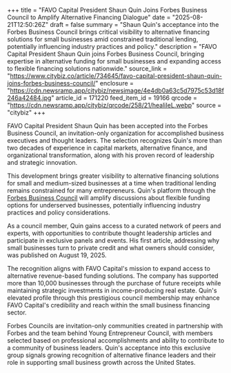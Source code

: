 +++
title = "FAVO Capital President Shaun Quin Joins Forbes Business Council to Amplify Alternative Financing Dialogue"
date = "2025-08-21T12:50:26Z"
draft = false
summary = "Shaun Quin's acceptance into the Forbes Business Council brings critical visibility to alternative financing solutions for small businesses amid constrained traditional lending, potentially influencing industry practices and policy."
description = "FAVO Capital President Shaun Quin joins Forbes Business Council, bringing expertise in alternative funding for small businesses and expanding access to flexible financing solutions nationwide."
source_link = "https://www.citybiz.co/article/734645/favo-capital-president-shaun-quin-joins-forbes-business-council/"
enclosure = "https://cdn.newsramp.app/citybiz/newsimage/4e4db0a63c5d7975c53d18f246a42484.jpg"
article_id = 171220
feed_item_id = 19166
qrcode = "https://cdn.newsramp.app/citybiz/qrcode/258/21/healiIeL.webp"
source = "citybiz"
+++

<p>FAVO Capital President Shaun Quin has been accepted into the Forbes Business Council, an invitation-only organization for accomplished business executives and thought leaders. The selection recognizes Quin's more than two decades of experience in capital markets, alternative finance, and organizational transformation, along with his proven record of leadership and strategic innovation.</p><p>This development brings greater visibility to alternative financing solutions for small and medium-sized businesses at a time when traditional lending remains constrained for many entrepreneurs. Quin's platform through the <a href="https://Forbes.com" rel="nofollow" target="_blank">Forbes Business Council</a> will amplify discussions about flexible funding options for underserved businesses, potentially influencing industry practices and policy considerations.</p><p>As a council member, Quin gains access to a curated network of peers and experts, with opportunities to contribute thought leadership articles and participate in exclusive panels and events. His first article, addressing why small businesses turn to private credit and what owners should consider, was published on August 19, 2025.</p><p>The recognition aligns with FAVO Capital's mission to expand access to alternative revenue-based funding solutions. The company has supported more than 10,000 businesses through the purchase of future receipts while maintaining strategic investments in income-producing real estate. Quin's elevated profile through this prestigious council membership may enhance FAVO Capital's credibility and reach within the small business financing sector.</p><p>Forbes Councils are invitation-only communities created in partnership with Forbes and the team behind Young Entrepreneur Council, with members selected based on professional accomplishments and ability to contribute to a community of business leaders. Quin's acceptance into this exclusive group signals growing recognition of alternative finance leaders and their role in supporting small business growth across the United States.</p>